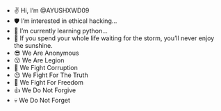 - ✌ Hi, I’m @AYUSHXWD09
- 🛡 I’m interested in ethical hacking...
- 🌱 I’m currently learning python...
- 🗿 If you spend your whole life waiting for the storm, you’ll never enjoy the sunshine.
- 😎 We Are Anonymous
- 😗 We Are Legion
- 🤡 We Fight Corruption
- 😐 We Fight For The Truth
- 👿 We Fight For Freedom
- 👍 We Do Not Forgive
- 💀 We Do Not Forget

<!---
AYUSHXWD09/AYUSHXWD09 is a ✨ special ✨ repository because its `README.md` (this file) appears on your GitHub profile.
You can click the Preview link to take a look at your changes.
--->
